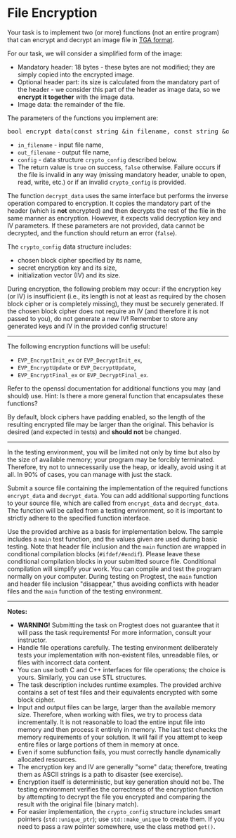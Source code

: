 <h1>File Encryption</h1>

<td class="lrtbCell" colspan="3" align="left"><p>Your task is to implement two (or more) functions (not an entire program) that can encrypt and decrypt an image file in <a href="http://www.paulbourke.net/dataformats/tga/">TGA format</a>.</p>
<p>For our task, we will consider a simplified form of the image:</p>
<ul>
<li>Mandatory header: 18 bytes - these bytes are not modified; they are simply copied into the encrypted image.</li>
<li>Optional header part: its size is calculated from the mandatory part of the header - we consider this part of the header as image data, so we <strong>encrypt it together</strong> with the image data.</li>
<li>Image data: the remainder of the file.</li>
</ul>
<p>The parameters of the functions you implement are:</p>
<pre>
bool encrypt_data(const string &in_filename, const string &out_filename, crypto_config &config)
</pre>
<ul>
<li><code>in_filename</code> - input file name,</li>
<li><code>out_filename</code> - output file name,</li>
<li><code>config</code> - data structure <code>crypto_config</code> described below.</li>
<li>The return value is <code>true</code> on success, <code>false</code> otherwise. Failure occurs if the file is invalid in any way (missing mandatory header, unable to open, read, write, etc.) or if an invalid <code>crypto_config</code> is provided.</li>
</ul>
<p>The function <code>decrypt_data</code> uses the same interface but performs the inverse operation compared to encryption. It copies the mandatory part of the header (which is <strong>not</strong> encrypted) and then decrypts the rest of the file in the same manner as encryption. However, it expects valid decryption key and IV parameters. If these parameters are not provided, data cannot be decrypted, and the function should return an error (<code>false</code>).</p>
<p>The <code>crypto_config</code> data structure includes:</p>
<ul>
<li>chosen block cipher specified by its name,</li>
<li>secret encryption key and its size,</li>
<li>initialization vector (IV) and its size.</li>
</ul>
<p>During encryption, the following problem may occur: if the encryption key (or IV) is insufficient (i.e., its length is not at least as required by the chosen block cipher or is completely missing), they must be securely generated. If the chosen block cipher does not require an IV (and therefore it is not passed to you), do not generate a new IV! Remember to store any generated keys and IV in the provided config structure!</p>
<hr/>
<p>The following encryption functions will be useful:</p>
<ul>
<li><code>EVP_EncryptInit_ex</code> or <code>EVP_DecryptInit_ex</code>,</li>
<li><code>EVP_EncryptUpdate</code> or <code>EVP_DecryptUpdate</code>,</li>
<li><code>EVP_EncryptFinal_ex</code> or <code>EVP_DecryptFinal_ex</code>.</li>
</ul>
<p>Refer to the openssl documentation for additional functions you may (and should) use. Hint: Is there a more general function that encapsulates these functions?</p>
<p>By default, block ciphers have padding enabled, so the length of the resulting encrypted file may be larger than the original. This behavior is desired (and expected in tests) and <strong>should not</strong> be changed.</p>
<hr/>
<p>In the testing environment, you will be limited not only by time but also by the size of available memory; your program may be forcibly terminated. Therefore, try not to unnecessarily use the heap, or ideally, avoid using it at all. In 90% of cases, you can manage with just the stack.</p>
<p>Submit a source file containing the implementation of the required functions <code>encrypt_data</code> and <code>decrypt_data</code>. You can add additional supporting functions to your source file, which are called from <code>encrypt_data</code> and <code>decrypt_data</code>. The function will be called from a testing environment, so it is important to strictly adhere to the specified function interface.</p>
<p>Use the provided archive as a basis for implementation below. The sample includes a <code>main</code> test function, and the values given are used during basic testing. Note that header file inclusion and the <code>main</code> function are wrapped in conditional compilation blocks (<code>#ifdef/#endif</code>). Please leave these conditional compilation blocks in your submitted source file. Conditional compilation will simplify your work. You can compile and test the program normally on your computer. During testing on Progtest, the <code>main</code> function and header file inclusion "disappear," thus avoiding conflicts with header files and the <code>main</code> function of the testing environment.</p>
<hr/>
<p><strong>Notes:</strong></p>
<ul>
<li><strong>WARNING!</strong> Submitting the task on Progtest does not guarantee that it will pass the task requirements! For more information, consult your instructor.</li>
<li>Handle file operations carefully. The testing environment deliberately tests your implementation with non-existent files, unreadable files, or files with incorrect data content.</li>
<li>You can use both C and C++ interfaces for file operations; the choice is yours. Similarly, you can use STL structures.</li>
<li>The task description includes runtime examples. The provided archive contains a set of test files and their equivalents encrypted with some block cipher.</li>
<li>Input and output files can be large, larger than the available memory size. Therefore, when working with files, we try to process data incrementally. It is not reasonable to load the entire input file into memory and then process it entirely in memory. The last test checks the memory requirements of your solution. It will fail if you attempt to keep entire files or large portions of them in memory at once.</li>
<li>Even if some subfunction fails, you must correctly handle dynamically allocated resources.</li>
<li>The encryption key and IV are generally "some" data; therefore, treating them as ASCII strings is a path to disaster (see exercise).</li>
<li>Encryption itself is deterministic, but key generation should not be. The testing environment verifies the correctness of the encryption function by attempting to decrypt the file you encrypted and comparing the result with the original file (binary match).</li>
<li>For easier implementation, the <code>crypto_config</code> structure includes smart pointers (<code>std::unique_ptr</code>); use <code>std::make_unique</code> to create them. If you need to pass a raw pointer somewhere, use the class method <code>get()</code>.</li>
</ul></td>